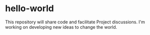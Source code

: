 # hello-world
This repository will share code and facilitate Project discussions.
I'm working on developing new ideas to change the world.
